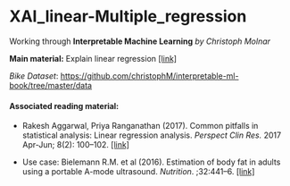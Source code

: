 # XAI_linear-Multiple_regression
Working through **Interpretable Machine Learning** *by Christoph Molnar*

**Main material:** Explain linear regression [[link]](https://christophm.github.io/interpretable-ml-book/limo.html)

*Bike Dataset*: https://github.com/christophM/interpretable-ml-book/tree/master/data

#### Associated reading material:
- Rakesh Aggarwal, Priya Ranganathan (2017). Common pitfalls in statistical analysis: Linear regression analysis. *Perspect Clin Res.* 2017 Apr-Jun; 8(2): 100–102. [[link]](https://www.ncbi.nlm.nih.gov/labs/pmc/articles/PMC5384397/)

- Use case: Bielemann R.M. et al (2016). Estimation of body fat in adults using a portable A-mode ultrasound. *Nutrition*. ;32:441–6. [[link]](https://www.sciencedirect.com/science/article/pii/S0899900715004153?via%3Dihub)
